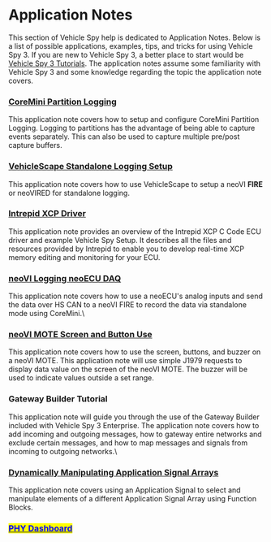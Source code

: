 # Application Notes

This section of Vehicle Spy help is dedicated to Application Notes.  Below is a list of possible applications, examples, tips, and tricks for using Vehicle Spy 3.  If you are new to Vehicle Spy 3, a better place to start would be [Vehicle Spy 3 Tutorials](../vehicle-spy-tutorials/).  The application notes assume some familiarity with Vehicle Spy 3 and some knowledge regarding the topic the application note covers.

&#x20;

### [CoreMini Partition Logging](application-note-coremini-partition-logging/)

This application note covers how to setup and configure CoreMini Partition Logging.  Logging to partitions  has the advantage of being able to capture events separately.  This can also be used to capture multiple pre/post capture buffers.



### [VehicleScape Standalone Logging Setup](application-note-vehiclescape-standalone-logging/)

This application note covers how to use VehicleScape to setup a neoVI **FIRE** or neoVIRED for standalone logging.



### [Intrepid XCP Driver](application-note-xcp-driver-example/)

This application note provides an overview of the Intrepid XCP C Code ECU driver and example Vehicle Spy Setup.  It describes all the files and resources provided by Intrepid to enable you to develop real-time XCP memory editing and monitoring for your ECU.&#x20;



### [neoVI Logging neoECU DAQ](application-note-neovi-logging-neoecu-daq/)

This application note covers how to use a neoECU's analog inputs and send the data over HS CAN to a neoVI FIRE to record the data via standalone mode using CoreMini.\


### [neoVI MOTE Screen and Button Use](application-note-using-the-neovi-mote/)

This application note covers how to use the screen, buttons, and buzzer on a neoVI MOTE. This application note will use simple J1979 requests to display data value on the screen of the neoVI MOTE.  The buzzer will be used to indicate values outside a set range.



### Gateway Builder Tutorial

This application note will guide you through the use of the Gateway Builder included with Vehicle Spy 3 Enterprise. The application note covers how to add incoming and outgoing messages, how to gateway entire networks and exclude certain messages, and how to map messages and signals from incoming to outgoing networks.\


### [Dynamically Manipulating Application Signal Arrays](application-note-dynamically-manipulating-application-signal-arrays/application-note-dynamically-manipulating-application-signal-arrays.md)

This application note covers using an Application Signal to select and manipulate elements of a different Application Signal Array using Function Blocks.

### <mark style="color:blue;"></mark>[<mark style="color:blue;">PHY Dashboard</mark>](phy-dashboard.md)<mark style="color:blue;"></mark>
